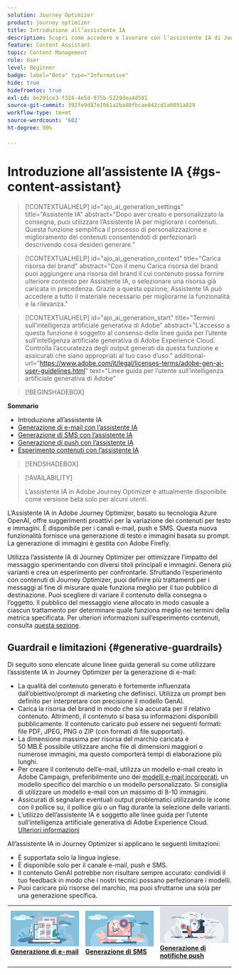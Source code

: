 ```yaml
---
solution: Journey Optimizer
product: journey optimizer
title: Introduzione all’assistente IA
description: Scopri come accedere e lavorare con l’assistente IA di Journey Optimizer
feature: Content Assistant
topic: Content Management
role: User
level: Beginner
badge: label="Beta" type="Informative"
hide: true
hidefromtoc: true
exl-id: 6e291ce3-f324-4e5d-975b-5229dea4d581
source-git-commit: 392fe9d87e1061a2ba40fbcae042cd1a0891a829
workflow-type: tm+mt
source-wordcount: '602'
ht-degree: 99%

---
```


# Introduzione all’assistente IA {#gs-content-assistant}

>[!CONTEXTUALHELP]
>id="ajo_ai_generation_settings"
>title="Assistente IA"
>abstract="Dopo aver creato e personalizzato la consegna, puoi utilizzare l’Assistente IA per migliorare i contenuti. Questa funzione semplifica il processo di personalizzazione e miglioramento dei contenuti consentendoti di perfezionarli descrivendo cosa desideri generare."


>[!CONTEXTUALHELP]
>id="ajo_ai_generation_context"
>title="Carica risorsa del brand"
>abstract="Con il menu Carica risorsa del brand puoi aggiungere una risorsa del brand il cui contenuto possa fornire ulteriore contesto per Assistente IA, o selezionare una risorsa già caricata in precedenza. Grazie a questa opzione, Assistente IA può accedere a tutto il materiale necessario per migliorarne la funzionalità e la rilevanza."


>[!CONTEXTUALHELP]
>id="ajo_ai_generation_start"
>title="Termini sull’intelligenza artificiale generativa di Adobe"
>abstract="L’accesso a questa funzione è soggetto al consenso delle linee guida per l’utente sull’intelligenza artificiale generativa di Adobe Experience Cloud. Controlla l’accuratezza degli output generati da questa funzione e assicurati che siano appropriati al tuo caso d’uso."
>additional-url="https://www.adobe.com/it/legal/licenses-terms/adobe-gen-ai-user-guidelines.html" text="Linee guida per l’utente sull’intelligenza artificiale generativa di Adobe"

>[!BEGINSHADEBOX]

**Sommario**

* Introduzione all’assistente IA
* [Generazione di e-mail con l’assistente IA](generative-email.md)
* [Generazione di SMS con l’assistente IA](generative-sms.md)
* [Generazione di push con l’assistente IA](generative-push.md)
* [Esperimento contenuti con l’assistente IA](generative-experimentation.md)

>[!ENDSHADEBOX]

>[!AVAILABILITY]
>
>L’assistente IA in Adobe Journey Optimizer è attualmente disponibile come versione beta solo per alcuni utenti.

L’Assistente IA in Adobe Journey Optimizer, basato su tecnologia Azure OpenAI, offre suggerimenti proattivi per la variazione dei contenuti per testo e immagini. È disponibile per i canali e-mail, push e SMS. Questa nuova funzionalità fornisce una generazione di testo e immagini basata su prompt. La generazione di immagini è gestita con Adobe Firefly.

Utilizza l’assistente IA di Journey Optimizer per ottimizzare l’impatto del messaggio sperimentando con diversi titoli principali e immagini. Genera più varianti e crea un esperimento per confrontarle. Sfruttando l’esperimento con contenuti di Journey Optimizer, puoi definire più trattamenti per i messaggi al fine di misurare quale funziona meglio per il tuo pubblico di destinazione. Puoi scegliere di variare il contenuto della consegna o l’oggetto. Il pubblico del messaggio viene allocato in modo casuale a ciascun trattamento per determinare quale funziona meglio nei termini della metrica specificata. Per ulteriori informazioni sull’esperimento contenuti, consulta [questa sezione](../content-management/content-experiment.md).

## Guardrail e limitazioni {#generative-guardrails}

Di seguito sono elencate alcune linee guida generali su come utilizzare l’assistente IA in Journey Optimizer per la generazione di e-mail:

* La qualità del contenuto generato è fortemente influenzata dall’obiettivo/prompt di marketing che definisci. Utilizza un prompt ben definito per interpretare con precisione il modello GenAI. 
* Carica la risorsa del brand in modo che sia accurata per il relativo contenuto. Altrimenti, il contenuto si basa su informazioni disponibili pubblicamente. Il contenuto caricato può essere nei seguenti formati: file PDF, JPEG, PNG o ZIP (con formati di file supportati).
* La dimensione massima per risorsa del marchio caricata è 50 MB.È possibile utilizzare anche file di dimensioni maggiori o numerose immagini, ma questo comporterà tempi di elaborazione più lunghi.
* Per creare il contenuto dell’e-mail, utilizza un modello e-mail creato in Adobe Campaign, preferibilmente uno dei [modelli e-mail incorporati](../email/use-email-templates.md), un modello specifico del marchio o un modello personalizzato. Si consiglia di utilizzare un modello e-mail con un massimo di 8-10 immagini.
* Assicurati di segnalare eventuali output problematici utilizzando le icone con il pollice su, il pollice giù o un flag durante la selezione delle varianti.
* L’utilizzo dell’assistente IA è soggetto alle linee guida per l’utente sull’intelligenza artificiale generativa di Adobe Experience Cloud. [Ulteriori informazioni](https://www.adobe.com/legal/licenses-terms/adobe-dx-gen-ai-user-guidelines.html)

All’assistente IA in Journey Optimizer si applicano le seguenti limitazioni:

* È supportata solo la lingua inglese.
* È disponibile solo per il canale e-mail, push e SMS.
* Il contenuto GenAI potrebbe non risultare sempre accurato: condividi il tuo feedback in modo che i nostri tecnici possano perfezionare i modelli.
* Puoi caricare più risorse del marchio, ma puoi sfruttarne una sola per una generazione specifica.

<table style="table-layout:fixed"><tr style="border: 0;">
<td>
<a href="generative-email.md">
<img alt="Generazione di e-mail" src="assets/do-not-localize/text-genai.jpeg">
</a>
<div>
<a href="generative-email.md"><strong>Generazione di e-mail</strong></a>
</div>
<p>
</td>
<td>
<a href="generative-sms.md">
<img alt="Generazione di SMS" src="assets/do-not-localize/image-genai.jpeg">
</a>
<div><a href="generative-sms.md"><strong>Generazione di SMS</strong>
</div>
<p>
</td>
<td>
<a href="generative-push.md">
<img alt="Generazione di push" src="assets/do-not-localize/email-genai.jpeg">
</a>
<div>
<a href="generative-push.md"><strong>Generazione di notifiche push</strong></a>
</div>
<p></td>
</tr></table>
